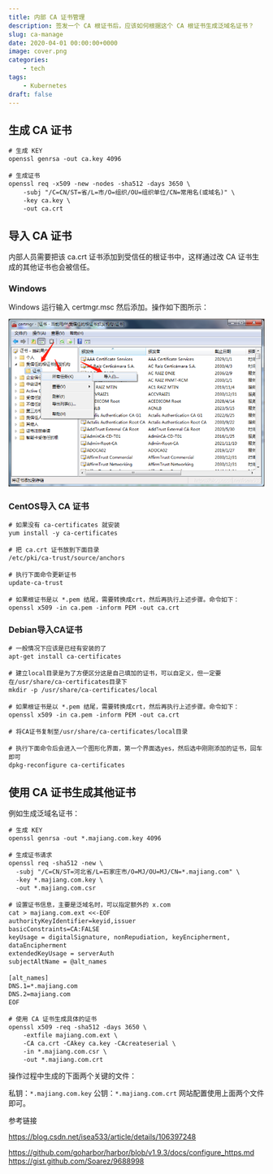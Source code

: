 ```yaml
---
title: 内部 CA 证书管理
description: 签发一个 CA 根证书后，应该如何根据这个 CA 根证书生成泛域名证书？
slug: ca-manage
date: 2020-04-01 00:00:00+0000
image: cover.png
categories:
    - tech
tags:
    - Kubernetes
draft: false
---
```

## 生成 CA 证书

```shell
# 生成 KEY
openssl genrsa -out ca.key 4096

# 生成证书
openssl req -x509 -new -nodes -sha512 -days 3650 \
    -subj "/C=CN/ST=省/L=市/O=组织/OU=组织单位/CN=常用名(或域名)" \
    -key ca.key \
    -out ca.crt
```

## 导入 CA 证书

内部人员需要把该 ca.crt 证书添加到受信任的根证书中，这样通过改 CA 证书生成的其他证书也会被信任。

### Windows

Windows 运行输入 certmgr.msc 然后添加。操作如下图所示：

![在这里插入图片描述](ca-manage.png)

### CentOS导入 CA 证书

```shell
# 如果没有 ca-certificates 就安装
yum install -y ca-certificates

# 把 ca.crt 证书放到下面目录
/etc/pki/ca-trust/source/anchors

# 执行下面命令更新证书
update-ca-trust

# 如果根证书是以 *.pem 结尾，需要转换成crt，然后再执行上述步骤。命令如下：
openssl x509 -in ca.pem -inform PEM -out ca.crt
```

### Debian导入CA证书

```shell
# 一般情况下应该是已经有安装的了
apt-get install ca-certificates

# 建立local目录是为了方便区分这是自己填加的证书，可以自定义，但一定要在/usr/share/ca-certificates目录下
mkdir -p /usr/share/ca-certificates/local 

# 如果根证书是以 *.pem 结尾，需要转换成crt，然后再执行上述步骤。命令如下：
openssl x509 -in ca.pem -inform PEM -out ca.crt

# 将CA证书复制至/usr/share/ca-certificates/local目录

# 执行下面命令后会进入一个图形化界面，第一个界面选yes，然后选中刚刚添加的证书，回车即可
dpkg-reconfigure ca-certificates 
```

## 使用 CA 证书生成其他证书

例如生成泛域名证书：

```shell
# 生成 KEY
openssl genrsa -out *.majiang.com.key 4096

# 生成证书请求
openssl req -sha512 -new \
  -subj "/C=CN/ST=河北省/L=石家庄市/O=MJ/OU=MJ/CN=*.majiang.com" \
  -key *.majiang.com.key \
  -out *.majiang.com.csr

# 设置证书信息，主要是泛域名时，可以指定额外的 x.com
cat > majiang.com.ext <<-EOF
authorityKeyIdentifier=keyid,issuer
basicConstraints=CA:FALSE
keyUsage = digitalSignature, nonRepudiation, keyEncipherment, dataEncipherment
extendedKeyUsage = serverAuth 
subjectAltName = @alt_names

[alt_names]
DNS.1=*.majiang.com
DNS.2=majiang.com
EOF

# 使用 CA 证书生成具体的证书
openssl x509 -req -sha512 -days 3650 \
    -extfile majiang.com.ext \
    -CA ca.crt -CAkey ca.key -CAcreateserial \
    -in *.majiang.com.csr \
    -out *.majiang.com.crt
```


操作过程中生成的下面两个关键的文件：

私钥：`*.majiang.com.key`
公钥：`*.majiang.com.crt`
网站配置使用上面两个文件即可。

参考链接

https://blog.csdn.net/isea533/article/details/106397248

https://github.com/goharbor/harbor/blob/v1.9.3/docs/configure_https.md
https://gist.github.com/Soarez/9688998